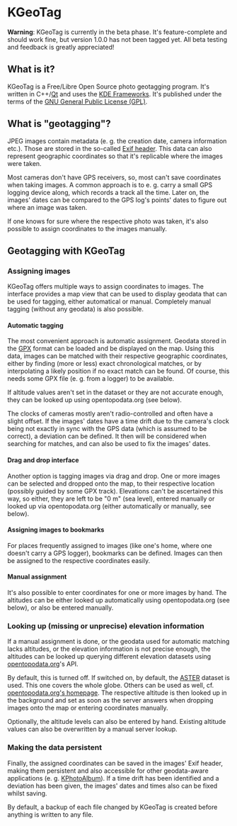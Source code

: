 # KGeoTag

**Warning**: KGeoTag is currently in the beta phase. It's feature-complete and should work fine, but version 1.0.0 has not been tagged yet. All beta testing and feedback is greatly appreciated!

## What is it?

KGeoTag is a Free/Libre Open Source photo geotagging program. It's written in C++/[Qt](https://www.qt.io/) and uses the [KDE Frameworks](https://api.kde.org/frameworks/). It's published under the terms of the [GNU General Public License (GPL)](https://www.gnu.org/licenses/#GPL).

## What is "geotagging"?

JPEG images contain metadata (e. g. the creation date, camera information etc.). Those are stored in the so-called [Exif header](https://en.wikipedia.org/wiki/Exif). This data can also represent geographic coordinates so that it's replicable where the images were taken.

Most cameras don't have GPS receivers, so, most can't save coordinates when taking images. A common approach is to e. g. carry a small GPS logging device along, which records a track all the time. Later on, the images' dates can be compared to the GPS log's points' dates to figure out where an image was taken.

If one knows for sure where the respective photo was taken, it's also possible to assign coordinates to the images manually.

## Geotagging with KGeoTag

### Assigning images

KGeoTag offers multiple ways to assign coordinates to images. The interface provides a map view that can be used to display geodata that can be used for tagging, either automatical or manual. Completely manual tagging (without any geodata) is also possible.

#### Automatic tagging

The most convenient approach is automatic assignment. Geodata stored in the [GPX](https://en.wikipedia.org/wiki/GPS_Exchange_Format) format can be loaded and be displayed on the map. Using this data, images can be matched with their respective geographic coordinates, either by finding (more or less) exact chronological matches, or by interpolating a likely position if no exact match can be found. Of course, this needs some GPX file (e. g. from a logger) to be available.

If altitude values aren't set in the dataset or they are not accurate enough, they can be looked up using opentopodata.org (see below).

The clocks of cameras mostly aren't radio-controlled and often have a slight offset. If the images' dates have a time drift due to the camera's clock being not exactly in sync with the GPS data (which is assumed to be correct), a deviation can be defined. It then will be considered when searching for matches, and can also be used to fix the images' dates.

#### Drag and drop interface

Another option is tagging images via drag and drop. One or more images can be selected and dropped onto the map, to their respective location (possibly guided by some GPX track). Elevations can't be ascertained this way, so either, they are left to be "0 m" (sea level), entered manually or looked up via opentopodata.org (either automatically or manually, see below).

#### Assigning images to bookmarks

For places frequently assigned to images (like one's home, where one doesn't carry a GPS logger), bookmarks can be defined. Images can then be assigned to the respective coordinates easily.

#### Manual assignment

It's also possible to enter coordinates for one or more images by hand. The altitudes can be either looked up automatically using opentopodata.org (see below), or also be entered manually.

### Looking up (missing or unprecise) elevation information

If a manual assignment is done, or the geodata used for automatic matching lacks altitudes, or the elevation information is not precise enough, the altitudes can be looked up querying different elevation datasets using [opentopodata.org](https://www.opentopodata.org/)'s API.

By default, this is turned off. If switched on, by default, the [ASTER](https://asterweb.jpl.nasa.gov/gdem.asp) dataset is used. This one covers the whole globe. Others can be used as well, cf. [opentopodata.org's homepage](https://www.opentopodata.org/#public-api). The respective altitude is then looked up in the background and set as soon as the server answers when dropping images onto the map or entering coordinates manually.

Optionally, the altitude levels can also be entered by hand. Existing altitude values can also be overwritten by a manual server lookup.

### Making the data persistent

Finally, the assigned coordinates can be saved in the images' Exif header, making them persistent and also accessible for other geodata-aware applications (e. g. [KPhotoAlbum](https://www.kphotoalbum.org/)). If a time drift has been identified and a deviation has been given, the images' dates and times also can be fixed whilst saving.

By default, a backup of each file changed by KGeoTag is created before anything is written to any file.
